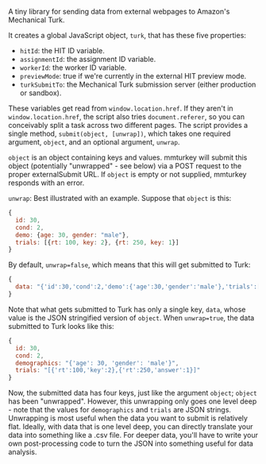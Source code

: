 A tiny library for sending data from external webpages to Amazon's Mechanical Turk.

It creates a global JavaScript object, `turk`, that has these five properties:

* `hitId`: the HIT ID variable.
* `assignmentId`: the assignment ID variable.
* `workerId`: the worker ID variable.
* `previewMode`: true if we're currently in the external HIT preview mode.
* `turkSubmitTo`: the Mechanical Turk submission server (either production or sandbox).


These variables get read from `window.location.href`. If they aren't in `window.location.href`, the script also tries `document.referer`, so you can conceivably split a task across two different pages. The script provides a single method, `submit(object, [unwrap])`, which takes one required argument, `object`, and an optional argument, `unwrap`.

`object` is an object containing keys and values. mmturkey will submit this object (potentially "unwrapped" - see below) via a POST request to the proper externalSubmit URL. If `object` is empty or not supplied, mmturkey responds with an error.

`unwrap`: Best illustrated with an example. Suppose that `object` is this:

```js
{
  id: 30,
  cond: 2,
  demo: {age: 30, gender: "male"},
  trials: [{rt: 100, key: 2}, {rt: 250, key: 1}]
}
```

By default, `unwrap=false`, which means that this will get submitted to Turk:

```js
{
  data: "{'id':30,'cond':2,'demo':{'age':30,'gender':'male'},'trials':[{'rt':100,'key':2},{'rt':250,'key':1}]}"
}
```

Note that what gets submitted to Turk has only a single key, `data`, whose value is the JSON stringified version of `object`. When `unwrap=true`, the data submitted to Turk looks like this:

```js
{
  id: 30,
  cond: 2,
  demographics: "{'age': 30, 'gender': 'male'}",
  trials: "[{'rt':100,'key':2},{'rt':250,'answer':1}]"
}
```

Now, the submitted data has four keys, just like the argument `object`; `object` has been "unwrapped". However, this unwrapping only goes one level deep - note that the values for `demographics` and `trials` are JSON strings. Unwrapping is most useful when the data you want to submit is relatively flat. Ideally, with data that is one level deep, you can directly translate your data into something like a .csv file. For deeper data, you'll have to write your own post-processing code to turn the JSON into something useful for data analysis.
